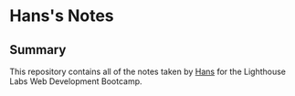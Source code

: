# Hans's Notes
## Summary

This repository contains all of the notes taken by [Hans](https://github.com/spiritxhx) for the Lighthouse Labs Web Development Bootcamp.

